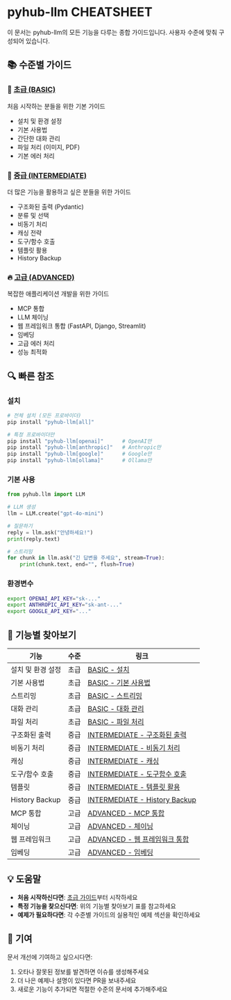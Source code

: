 # pyhub-llm CHEATSHEET

이 문서는 pyhub-llm의 모든 기능을 다루는 종합 가이드입니다. 사용자 수준에 맞춰 구성되어 있습니다.

## 📚 수준별 가이드

### 🌱 [초급 (BASIC)](./CHEATSHEET-BASIC.md)
처음 시작하는 분들을 위한 기본 가이드
- 설치 및 환경 설정
- 기본 사용법
- 간단한 대화 관리
- 파일 처리 (이미지, PDF)
- 기본 에러 처리

### 🚀 [중급 (INTERMEDIATE)](./CHEATSHEET-INTERMEDIATE.md)
더 많은 기능을 활용하고 싶은 분들을 위한 가이드
- 구조화된 출력 (Pydantic)
- 분류 및 선택
- 비동기 처리
- 캐싱 전략
- 도구/함수 호출
- 템플릿 활용
- History Backup

### 🔥 [고급 (ADVANCED)](./CHEATSHEET-ADVANCED.md)
복잡한 애플리케이션 개발을 위한 가이드
- MCP 통합
- LLM 체이닝
- 웹 프레임워크 통합 (FastAPI, Django, Streamlit)
- 임베딩
- 고급 에러 처리
- 성능 최적화

## 🔍 빠른 참조

### 설치
```bash
# 전체 설치 (모든 프로바이더)
pip install "pyhub-llm[all]"

# 특정 프로바이더만
pip install "pyhub-llm[openai]"      # OpenAI만
pip install "pyhub-llm[anthropic]"   # Anthropic만
pip install "pyhub-llm[google]"      # Google만
pip install "pyhub-llm[ollama]"      # Ollama만
```

### 기본 사용
```python
from pyhub.llm import LLM

# LLM 생성
llm = LLM.create("gpt-4o-mini")

# 질문하기
reply = llm.ask("안녕하세요!")
print(reply.text)

# 스트리밍
for chunk in llm.ask("긴 답변을 주세요", stream=True):
    print(chunk.text, end="", flush=True)
```

### 환경변수
```bash
export OPENAI_API_KEY="sk-..."
export ANTHROPIC_API_KEY="sk-ant-..."
export GOOGLE_API_KEY="..."
```

## 📖 기능별 찾아보기

| 기능 | 수준 | 링크 |
|------|------|------|
| 설치 및 환경 설정 | 초급 | [BASIC - 설치](./CHEATSHEET-BASIC.md#설치) |
| 기본 사용법 | 초급 | [BASIC - 기본 사용법](./CHEATSHEET-BASIC.md#기본-사용법) |
| 스트리밍 | 초급 | [BASIC - 스트리밍](./CHEATSHEET-BASIC.md#스트리밍) |
| 대화 관리 | 초급 | [BASIC - 대화 관리](./CHEATSHEET-BASIC.md#대화-관리) |
| 파일 처리 | 초급 | [BASIC - 파일 처리](./CHEATSHEET-BASIC.md#파일-처리) |
| 구조화된 출력 | 중급 | [INTERMEDIATE - 구조화된 출력](./CHEATSHEET-INTERMEDIATE.md#구조화된-출력) |
| 비동기 처리 | 중급 | [INTERMEDIATE - 비동기 처리](./CHEATSHEET-INTERMEDIATE.md#비동기-처리) |
| 캐싱 | 중급 | [INTERMEDIATE - 캐싱](./CHEATSHEET-INTERMEDIATE.md#캐싱) |
| 도구/함수 호출 | 중급 | [INTERMEDIATE - 도구함수 호출](./CHEATSHEET-INTERMEDIATE.md#도구함수-호출) |
| 템플릿 | 중급 | [INTERMEDIATE - 템플릿 활용](./CHEATSHEET-INTERMEDIATE.md#템플릿-활용) |
| History Backup | 중급 | [INTERMEDIATE - History Backup](./CHEATSHEET-INTERMEDIATE.md#history-backup) |
| MCP 통합 | 고급 | [ADVANCED - MCP 통합](./CHEATSHEET-ADVANCED.md#mcp-통합) |
| 체이닝 | 고급 | [ADVANCED - 체이닝](./CHEATSHEET-ADVANCED.md#체이닝) |
| 웹 프레임워크 | 고급 | [ADVANCED - 웹 프레임워크 통합](./CHEATSHEET-ADVANCED.md#웹-프레임워크-통합) |
| 임베딩 | 고급 | [ADVANCED - 임베딩](./CHEATSHEET-ADVANCED.md#임베딩) |

## 💡 도움말

- **처음 시작하신다면**: [초급 가이드](./CHEATSHEET-BASIC.md)부터 시작하세요
- **특정 기능을 찾으신다면**: 위의 기능별 찾아보기 표를 참고하세요
- **예제가 필요하다면**: 각 수준별 가이드의 실용적인 예제 섹션을 확인하세요

## 🤝 기여

문서 개선에 기여하고 싶으시다면:
1. 오타나 잘못된 정보를 발견하면 이슈를 생성해주세요
2. 더 나은 예제나 설명이 있다면 PR을 보내주세요
3. 새로운 기능이 추가되면 적절한 수준의 문서에 추가해주세요